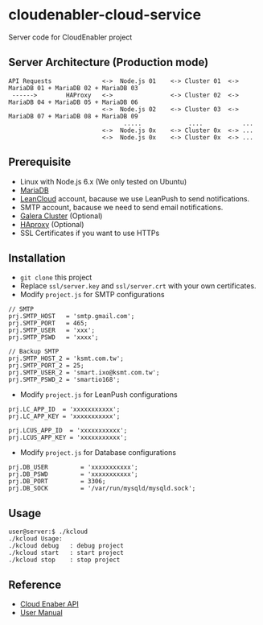 # cloudenabler-cloud-service
Server code for CloudEnabler project

## Server Architecture (Production mode)
```
API Requests              <->  Node.js 01    <-> Cluster 01  <-> MariaDB 01 + MariaDB 02 + MariaDB 03
 ------>        HAProxy   <->                <-> Cluster 02  <-> MariaDB 04 + MariaDB 05 + MariaDB 06
                          <->  Node.js 02    <-> Cluster 03  <-> MariaDB 07 + MariaDB 08 + MariaDB 09
                                .....             ....           ...
                          <->  Node.js 0x    <-> Cluster 0x  <-> ...
                          <->  Node.js 0x    <-> Cluster 0x  <-> ...
```

## Prerequisite 
 - Linux with Node.js 6.x (We only tested on Ubuntu)
 - [MariaDB](https://mariadb.org/)
 - [LeanCloud](https://leancloud.cn/) account, bacause we use LeanPush to send notifications.
 - SMTP account, bacause we need to send email notifications.
 - [Galera Cluster](https://mariadb.org/installing-mariadb-galera-cluster-on-debian-ubuntu/) (Optional)
 - [HAproxy](www.haproxy.org) (Optional)
 - SSL Certificates if you want to use HTTPs
 
## Installation
 - `git clone` this project
 - Replace `ssl/server.key` and `ssl/server.crt` with your own certificates. 
 - Modify `project.js` for SMTP configurations
 ```
 // SMTP
 prj.SMTP_HOST   = 'smtp.gmail.com';
 prj.SMTP_PORT   = 465; 
 prj.SMTP_USER   = 'xxx';
 prj.SMTP_PSWD   = 'xxxx';
 
 // Backup SMTP
 prj.SMTP_HOST_2 = 'ksmt.com.tw';
 prj.SMTP_PORT_2 = 25;
 prj.SMTP_USER_2 = 'smart.ixo@ksmt.com.tw';
 prj.SMTP_PSWD_2 = 'smartio168';
 ```
 - Modify `project.js` for LeanPush configurations
 ```
 prj.LC_APP_ID  = 'xxxxxxxxxxx';
 prj.LC_APP_KEY = 'xxxxxxxxxxx';

 prj.LCUS_APP_ID  = 'xxxxxxxxxxx';
 prj.LCUS_APP_KEY = 'xxxxxxxxxxx';
 ```

 - Modify `project.js` for Database configurations
 ```
 prj.DB_USER         = 'xxxxxxxxxxx';
 prj.DB_PSWD         = 'xxxxxxxxxxx';
 prj.DB_PORT         = 3306;
 prj.DB_SOCK         = '/var/run/mysqld/mysqld.sock';
 
 ```    
 
 ## Usage
 ```
 user@server:$ ./kcloud 
 ./kcloud Usage:
 ./kcloud debug   : debug project
 ./kcloud start   : start project
 ./kcloud stop    : stop project
 ```
 
 ## Reference
  - [Cloud Enaber API](https://api.ksmt.co/#/)
  - [User Manual](http://www.ksmt.co/web/content/1117?unique=ce6b218d9304905aab0ac423309fbb31a817789a&download=true)

 
